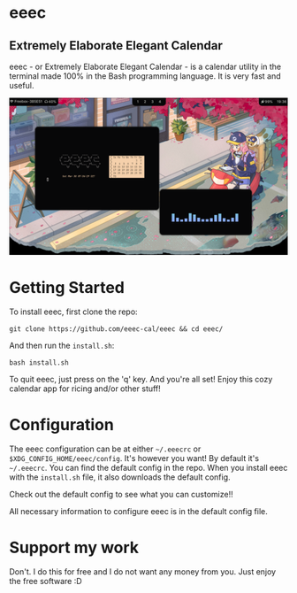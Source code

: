 # eeec
## Extremely Elaborate Elegant Calendar

eeec - or Extremely Elaborate Elegant Calendar - is a calendar utility in the terminal made 100% in the Bash programming language. It is very fast and useful.

![](https://raw.githubusercontent.com/eeec-cal/eeec/main/20240330_19h36m30s_grim.png)

# Getting Started
To install eeec, first clone the repo:
```
git clone https://github.com/eeec-cal/eeec && cd eeec/
```

And then run the `install.sh`:
```
bash install.sh
```

To quit eeec, just press on the 'q' key.
And you're all set! Enjoy this cozy calendar app for ricing and/or other stuff!

# Configuration
The eeec configuration can be at either `~/.eeecrc` or `$XDG_CONFIG_HOME/eeec/config`. It's however you want! By default it's `~/.eeecrc`. You can find the default config in the repo. When you install eeec with the `install.sh` file, it also downloads the default config.

Check out the default config to see what you can customize!!

All necessary information to configure eeec is in the default config file.

# Support my work
Don't. I do this for free and I do not want any money from you. Just enjoy the free software :D
